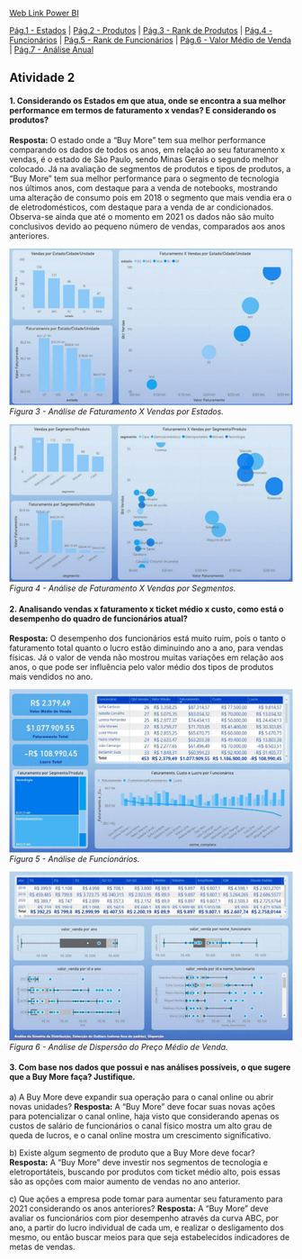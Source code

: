 [Web Link Power BI](https://app.powerbi.com/view?r=eyJrIjoiYzZkNTMwNmMtMzBjOS00ODQzLWE2ZGUtZTk4NjJkMzJjMTU2IiwidCI6IjFhMzRiMGVhLTljODAtNDEwZS04YmU4LWVkYzFiZjk0ODg4ZCJ9)

[Pág.1 - Estados](/Atividade%202/page-1.jpg) | [Pág.2 - Produtos](/Atividade%202/page-2.jpg) | [Pág.3 - Rank de Produtos](/Atividade%202/page-3.jpg) | [Pág.4 - Funcionários](/Atividade%202/page-4.jpg) | [Pág.5 - Rank de Funcionários](/Atividade%202/page-5.jpg) | [Pág.6 - Valor Médio de Venda](/Atividade%202/page-6.jpg) | [Pág.7 - Análise Anual](/Atividade%202/page-7.jpg)


## Atividade 2
#### 1.  Considerando os Estados em que atua, onde se encontra a sua melhor performance em termos de faturamento x vendas? E considerando os produtos?

**Resposta:** O estado onde a “Buy More” tem sua melhor performance comparando os dados de todos os anos, em relação ao seu faturamento x vendas, é o estado de São Paulo, sendo Minas Gerais o segundo melhor colocado. Já na avaliação de segmentos de produtos e tipos de produtos, a “Buy More” tem sua melhor performance para o segmento de tecnologia nos últimos anos, com destaque para a venda de notebooks, mostrando uma alteração de consumo pois em 2018 o segmento que mais vendia era o de eletrodomésticos, com destaque para a venda de ar condicionados. Observa-se ainda que até o momento em 2021 os dados não são muito conclusivos devido ao pequeno número de vendas, comparados aos anos anteriores.

![Figura 3](/Atividade%202/faturamento-vs-vendas-uf.jpg)
_Figura 3 - Análise de Faturamento X Vendas por Estados._


![Figura 4](/Atividade%202/faturamento-vs-vendas-segmentos.jpg)
_Figura 4 - Análise de Faturamento X Vendas por Segmentos._




#### 2. Analisando vendas x faturamento x ticket médio x custo, como está o desempenho do quadro de funcionários atual?

**Resposta:** O desempenho dos funcionários está muito ruim, pois o tanto o faturamento total quanto o lucro estão diminuindo ano a ano, para vendas físicas. Já o valor de venda não mostrou muitas variações em relação aos anos, o que pode ser influência pelo valor médio dos tipos de produtos mais vendidos no ano.

![Figura 5](/Atividade%202/funcionarios.jpg)
_Figura 5 - Análise de Funcionários._


![Figura 6](/Atividade%202/preco-medio-venda.jpg)
_Figura 6 - Análise de Dispersão do Preço Médio de Venda._




#### 3. Com base nos dados que possui e nas análises possíveis, o que sugere que a Buy More faça? Justifique.

a) A Buy More deve expandir sua operação para o canal online ou abrir novas unidades?
**Resposta:** A “Buy More” deve focar suas novas ações para potencializar o canal online, haja visto que considerando apenas os custos de salário de funcionários o canal físico mostra um alto grau de queda de lucros, e o canal online mostra um crescimento significativo.

b) Existe algum segmento de produto que a Buy More deve focar?
**Resposta:** A “Buy More” deve investir nos segmentos de tecnologia e eletroportáteis, buscando por produtos com ticket médio alto, pois essas são as opções com maior aumento de vendas no ano anterior.

c) Que ações a empresa pode tomar para aumentar seu faturamento para 2021 considerando os anos anteriores?
**Resposta:** A “Buy More” deve avaliar os funcionários com pior desempenho através da curva ABC, por ano, a partir do lucro individual de cada um, e realizar o desligamento dos mesmo, ou então buscar meios para que seja estabelecidos indicadores de metas de vendas.